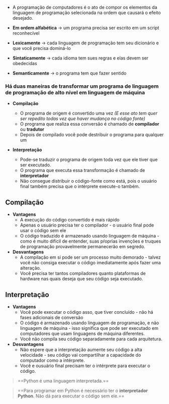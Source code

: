 - A programação de computadores é o ato de compor os elementos da linguagem de programação selecionada na ordem que causará o efeito desejado.

- **Em ordem alfabética** -> um programa precisa ser escrito em um script reconhecível
- **Lexicamente** -> cada linguagem de programação tem seu dicionário e que você precisa dominá-lo
- **Sintaticamente** -> cada idioma tem sues regras e elas devem ser obedecidas
- **Semanticamente** -> o programa tem que fazer sentido

### Há duas maneiras de transformar um programa de linguagem de programação de alto nível em linguagem de máquina
- **Compilação**
	- O programa de origem é convertido uma vez *(E esse ato tem quer ser repedito todas vez que haver mudança no código fonte)* 
	- O programa que realiza essa conversão é chamado de **compilador** ou **tradutor**
	- Depois de compilado você pode destribuir o programa para qualquer um

-  **Interpretação**
	- Pode-se traduzir o programa de origem toda vez que ele tiver que ser executado.
	- O programa que executa essa transformação é chamado de **interpretador**
	- Não consegue distribuir o código-fonte como está, pois o usuário final também precisa que o intérprete execute-o também.

## Compilação
- **Vantagens**
	- A execução do código convertido é mais rápido
	- Apenas o usuário precisa ter o compilador - o usuário final pode usar o código sem ele
	- O código traduzido é armazenado usando linguagem de máquina - como é muito difícil de entender, suas pŕoprias invenções e truques de programação provavelmente permanecerão em segredo.
- **Desvantagens**
	- A compilação em si pode ser um processo muito demorado - talvez você não consiga executar o código imediatamente após fazer uma alteração.
	- Você precisa ter tantos compiladores quanto plataformas de hardware nas quais deseja que seu código seja executado.

## Interpretação
- **Vantagens**
	- Você pode executar o código asso, que tiver concluído - não há fases adicionais de conversão
	- O código é armazenado usando linguagem de programação, e não linguagem de máquina - isso significa que pode ser executado em computadores que usam linguagens de máquina diferentes. 
	- Você não compila seu código separadamente para cada arquitetura.
- **Desvantagens**
	- Não espere que a interpretação aumente seu código a alta velocidade - seu código vai compartilhar a capacidade do computador como a intérprete.
	- Você e ousuário final precisam ter o intérprete para executar o código.

> ==Python é uma linguagem interpretada.==

> ==Para programar em Python é necessário ter o **interpretador Python**. Não dá para executar o código sem ele.==


